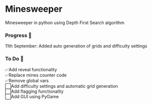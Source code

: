 # Minesweeper

Minesweeper in python using Depth First Search algorithm

### Progress 🚧
11th September: Added auto generation of grids and difficulty settings

### To Do 📝
✅Add reveal functionality <br>
✅Replace mines counter code <br>
✅Remove global vars <br>
⬜Add difficulty settings and automatic grid generation <br>
⬜Add flagging functionality <br>
⬜Add GUI using PyGame <br>